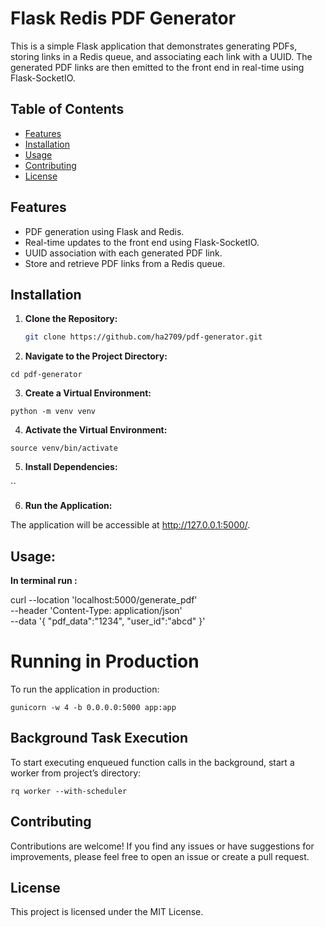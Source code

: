 # Flask Redis PDF Generator

This is a simple Flask application that demonstrates generating PDFs, storing links in a Redis queue, and associating each link with a UUID. The generated PDF links are then emitted to the front end in real-time using Flask-SocketIO.

## Table of Contents

- [Features](#features)
- [Installation](#installation)
- [Usage](#usage)
- [Contributing](#contributing)
- [License](#license)

## Features

- PDF generation using Flask and Redis.
- Real-time updates to the front end using Flask-SocketIO.
- UUID association with each generated PDF link.
- Store and retrieve PDF links from a Redis queue.

## Installation

1. **Clone the Repository:**

   ```bash
   git clone https://github.com/ha2709/pdf-generator.git

2. **Navigate to the Project Directory:**

`cd pdf-generator`

3. **Create a Virtual Environment:**

`python -m venv venv`
 
4. **Activate the Virtual Environment:**

`source venv/bin/activate`

5. **Install Dependencies:**

``

6. **Run the Application:**

The application will be accessible at http://127.0.0.1:5000/.

## Usage: 

 **In terminal run :**

curl --location 'localhost:5000/generate_pdf' \
--header 'Content-Type: application/json' \
--data '{
    "pdf_data":"1234",
    "user_id":"abcd"
}'

 
# Running in Production

To run the application in production:

`gunicorn -w 4 -b 0.0.0.0:5000 app:app`

## Background Task Execution

To start executing enqueued function calls in the background, start a worker from project’s directory:

`rq worker --with-scheduler`

## Contributing

Contributions are welcome! If you find any issues or have suggestions for improvements, please feel free to open an issue or create a pull request.

## License

This project is licensed under the MIT License. 
